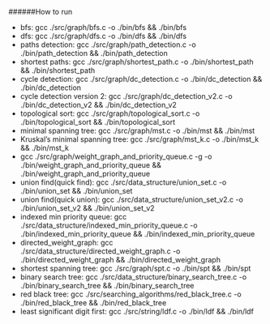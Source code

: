 
######How to run

- bfs: gcc ./src/graph/bfs.c -o ./bin/bfs && ./bin/bfs
- dfs: gcc ./src/graph/dfs.c -o ./bin/dfs && ./bin/dfs
- paths detection: gcc ./src/graph/path_detection.c -o ./bin/path_detection && ./bin/path_detection
- shortest paths: gcc ./src/graph/shortest_path.c -o ./bin/shortest_path && ./bin/shortest_path
- cycle detection: gcc ./src/graph/dc_detection.c -o ./bin/dc_detection && ./bin/dc_detection
- cycle detection version 2: gcc ./src/graph/dc_detection_v2.c -o ./bin/dc_detection_v2 && ./bin/dc_detection_v2
- topological sort: gcc ./src/graph/topological_sort.c -o ./bin/topological_sort && ./bin/topological_sort
- minimal spanning tree: gcc ./src/graph/mst.c -o ./bin/mst && ./bin/mst
- Kruskal’s minimal spanning tree: gcc ./src/graph/mst_k.c -o ./bin/mst_k && ./bin/mst_k
- gcc ./src/graph/weight_graph_and_priority_queue.c -g -o ./bin/weight_graph_and_priority_queue && ./bin/weight_graph_and_priority_queue
- union find(quick find): gcc ./src/data_structure/union_set.c -o ./bin/union_set && ./bin/union_set
- union find(quick union): gcc ./src/data_structure/union_set_v2.c -o ./bin/union_set_v2 && ./bin/union_set_v2
- indexed min priority queue: gcc ./src/data_structure/indexed_min_priority_queue.c -o ./bin/indexed_min_priority_queue && ./bin/indexed_min_priority_queue
- directed_weight_graph: gcc ./src/data_structure/directed_weight_graph.c -o ./bin/directed_weight_graph && ./bin/directed_weight_graph
- shortest spanning tree: gcc ./src/graph/spt.c -o ./bin/spt && ./bin/spt
- binary search tree: gcc ./src/data_structure/binary_search_tree.c -o ./bin/binary_search_tree && ./bin/binary_search_tree
- red black tree: gcc ./src/searching_algorithms/red_black_tree.c -o ./bin/red_black_tree && ./bin/red_black_tree
- least significant digit first: gcc ./src/string/ldf.c -o ./bin/ldf && ./bin/ldf
